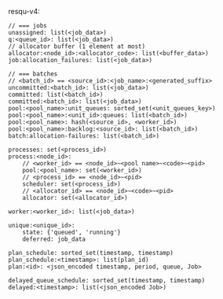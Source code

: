 resqu-v4:

    // === jobs
    unassigned: list(<job_data>)
    q:<queue_id>: list(<job_data>)
    // allocator buffer (1 element at most)
    allocator:<node_id>:<allocator_code>: list(<buffer_data>)
    job:allocation_failures: list(<job_data>)

    // === batches
    // <batch_id> == <source_id>:<job_name>:<generated_suffix>
    uncommitted:<batch_id>: list(<job_data>)
    committed: list(<batch_id>)
    committed:<batch_id>: list(<job_data>)
    pool:<pool_name>:unit_queues: sorted_set(<unit_queues_key>)
    pool:<pool_name>:<unit_id>:queues: list(<batch_id>)
    pool:<pool_name>: hash(<source_id>, <worker_id>)
    pool:<pool_name>:backlog:<source_id>: list(<batch_id>)
    batch:allocation-failures: list(<batch_id>)

    processes: set(<process_id>)
    process:<node_id>:
        // <worker_id> == <node_id>~<pool name>~<code>~<pid>
        pool:<pool_name>: set(<worker_id>)
        // <process_id> == <node_id>~<pid>
        scheduler: set(<process_id>)
        // <allocator_id> == <node_id>~<code>~<pid>
        allocator: set(<allocator_id>)

    worker:<worker_id>: list(<job_data>)

    unique:<unique_id>:
        state: {'queued', 'running'}
        deferred: job_data
        
    plan_schedule: sorted_set(timestamp, timestamp)
    plan_schedule:<timestamp>: list(plan_id)
    plan:<id>: <json_encoded timestamp, period, queue, Job>
    
    delayed_queue_schedule: sorted_set(timestamp, timestamp)
    delayed:<timestamp>: list(<json_encoded Job>)

